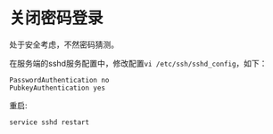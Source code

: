 # 关闭密码登录
处于安全考虑，不然密码猜测。

在服务端的sshd服务配置中，修改配置`vi /etc/ssh/sshd_config`，如下：
```text
PasswordAuthentication no
PubkeyAuthentication yes
```

重启:
```text
service sshd restart
```